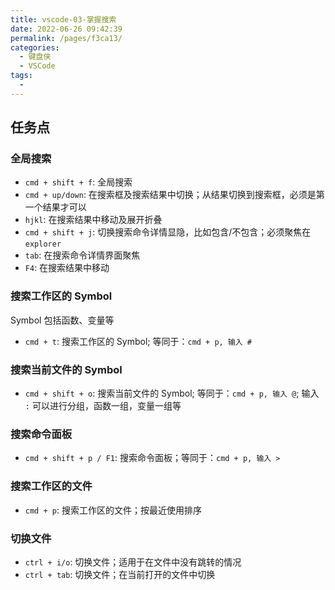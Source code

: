 ```yaml
---
title: vscode-03-掌握搜索
date: 2022-06-26 09:42:39
permalink: /pages/f3ca13/
categories:
  - 键盘侠
  - VSCode
tags:
  -
---
```


## 任务点

### 全局搜索

- `cmd + shift + f`: 全局搜索
- `cmd + up/down`: 在搜索框及搜索结果中切换；从结果切换到搜索框，必须是第一个结果才可以
- `hjkl`: 在搜索结果中移动及展开折叠
- `cmd + shift + j`: 切换搜索命令详情显隐，比如包含/不包含；必须聚焦在 `explorer`
- `tab`: 在搜索命令详情界面聚焦
- `F4`: 在搜索结果中移动

### 搜索工作区的 Symbol

Symbol 包括函数、变量等

- `cmd + t`: 搜索工作区的 Symbol; 等同于：`cmd + p, 输入 #`

### 搜索当前文件的 Symbol

- `cmd + shift + o`: 搜索当前文件的 Symbol; 等同于：`cmd + p, 输入 @`; 输入 `:` 可以进行分组，函数一组，变量一组等

### 搜索命令面板

- `cmd + shift + p / F1`: 搜索命令面板；等同于：`cmd + p, 输入 >`

### 搜索工作区的文件

- `cmd + p`: 搜索工作区的文件；按最近使用排序

### 切换文件

- `ctrl + i/o`: 切换文件；适用于在文件中没有跳转的情况
- `ctrl + tab`: 切换文件；在当前打开的文件中切换
